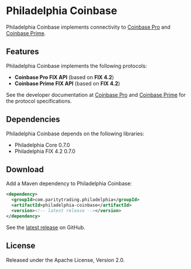 # Philadelphia Coinbase

Philadelphia Coinbase implements connectivity to [Coinbase Pro][] and
[Coinbase Prime][].

  [Coinbase Pro]:   https://pro.coinbase.com
  [Coinbase Prime]: https://prime.coinbase.com

## Features

Philadelphia Coinbase implements the following protocols:

- **Coinbase Pro FIX API** (based on **FIX 4.2**)
- **Coinbase Prime FIX API** (based on **FIX 4.2**)

See the developer documentation at [Coinbase Pro][Pro API] and [Coinbase
Prime][Prime API] for the protocol specifications.

  [Pro API]:   https://docs.pro.coinbase.com
  [Prime API]: https://docs.prime.coinbase.com

## Dependencies

Philadelphia Coinbase depends on the following libraries:

- Philadelphia Core 0.7.0
- Philadelphia FIX 4.2 0.7.0

## Download

Add a Maven dependency to Philadelphia Coinbase:

```xml
<dependency>
  <groupId>com.paritytrading.philadelphia</groupId>
  <artifactId>philadelphia-coinbase</artifactId>
  <version><!-- latest release --></version>
</dependency>
```

See the [latest release][] on GitHub.

  [latest release]: https://github.com/paritytrading/philadelphia-extras/releases/latest

## License

Released under the Apache License, Version 2.0.
